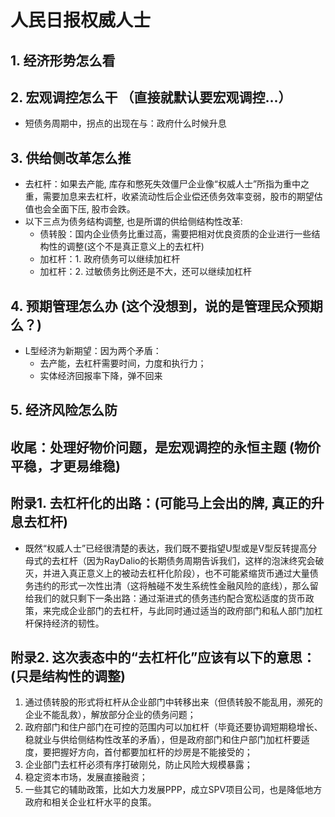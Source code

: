 # 人民日报权威人士

## 1. 经济形势怎么看

## 2. 宏观调控怎么干 __（直接就默认要宏观调控...）__
* 短债务周期中，拐点的出现在与：政府什么时候升息

## 3. 供给侧改革怎么推
* 去杠杆：如果去产能, 库存和憋死失效僵尸企业像“权威人士”所指为重中之重，需要加息来去杠杆，收紧流动性后企业偿还债务效率变弱，股市的期望估值也会全面下压, 股市会跌。
* 以下三点为债务结构调整, 也是所谓的供给侧结构性改革:
    * 债转股：国内企业债务比重过高，需要把相对优良资质的企业进行一些结构性的调整(这个不是真正意义上的去杠杆)
    * 加杠杆：1. 政府债务可以继续加杠杆
    * 加杠杆：2. 过敏债务比例还是不大，还可以继续加杠杆

## 4. 预期管理怎么办 __(这个没想到，说的是管理民众预期么？)__
* L型经济为新期望：因为两个矛盾：
    * 去产能，去杠杆需要时间，力度和执行力； 
    * 实体经济回报率下降，弹不回来

## 5. 经济风险怎么防

## 收尾：处理好物价问题，是宏观调控的永恒主题 __(物价平稳，才更易维稳)__

## 附录1. 去杠杆化的出路：(可能马上会出的牌, 真正的升息去杠杆)
* 既然“权威人士”已经很清楚的表达，我们既不要指望U型或是V型反转提高分母式的去杠杆（因为RayDalio的长期债务周期告诉我们，这样的泡沫终究会破灭，并进入真正意义上的被动去杠杆化阶段），也不可能紧缩货币通过大量债务违约的形式一次性出清（这将触碰不发生系统性金融风险的底线），那么留给我们的就只剩下一条出路：通过渐进式的债务违约配合宽松适度的货币政策，来完成企业部门的去杠杆，与此同时通过适当的政府部门和私人部门加杠杆保持经济的韧性。

## 附录2. 这次表态中的“去杠杆化”应该有以下的意思：(只是结构性的调整)
1. 通过债转股的形式将杠杆从企业部门中转移出来（但债转股不能乱用，濒死的企业不能乱救），解放部分企业的债务问题；
2. 政府部门和住户部门在可控的范围内可以加杠杆（毕竟还要协调短期稳增长、稳就业与供给侧结构性改革的矛盾），但是政府部门和住户部门加杠杆要适度，要把握好方向，首付都要加杠杆的炒房是不能接受的；
3. 企业部门去杠杆必须有序打破刚兑，防止风险大规模暴露；
4. 稳定资本市场，发展直接融资；
5. 一些其它的辅助政策，比如大力发展PPP，成立SPV项目公司，也是降低地方政府和相关企业杠杆水平的良策。
